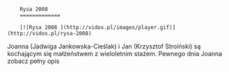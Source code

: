 
        Rysa 2008 
        =============
        
        [![Rysa 2008 ](http://vidos.pl/images/player.gif)](http://vidos.pl/rysa-2008)
        
        
 Joanna (Jadwiga Jankowska-Cieślak) i Jan (Krzysztof Stroiński) są kochającym się małżeństwem z wieloletnim stażem. Pewnego dnia Joanna zobacz pełny opis
    